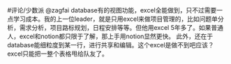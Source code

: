 #评论/少数派 
@zagfai database有的视图功能，excel全能做到，只不过需要一点学习成本。我的上一位leader，就是只用excel来做项目管理的，比如问题单分析，需求分析，项目路标规划，日程安排等等。但他用excel 5年多了。如果普通人，excel和notion都只限于了解，那上手用notion显然更快。
此外，还在于database能细粒度到某一行，进行共享和编辑。这个excel是做不到吧应该？excel只能把一整个表格甩给队友了。
